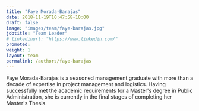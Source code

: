```yaml
---
title: "Faye Morada-Barajas"
date: 2018-11-19T10:47:58+10:00
draft: false
image: "images/team/faye-barajas.jpg"
jobtitle: "Team Leader"
# linkedinurl: "https://www.linkedin.com/"
promoted: 
weight: 1
layout: team
permalink: /authors/faye-barajas
---
```



Faye Morada-Barajas is a seasoned management graduate with more than a decade of expertise in project management and logistics. Having successfully met the academic requirements for a Master's degree in Public Administration, she is currently in the final stages of completing her Master's Thesis.





